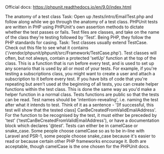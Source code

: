 Official docs:
https://phpunit.readthedocs.io/en/9.0/index.html

The anatomy of a test class
Task: Open up /tests/intro/EmailTest.php and follow along while we go through the anatomy of a test class.
PHPUnit tests are written in PHP using PHPUnit's own assertion methods to dictate whether the test passes or fails.
Test files are classes, and take on the name of the class they're testing followed by 'Test'. Being PHP, they follow the PHP standards for casing.
Task: Test classes usually extend TestCase. Check out this file to see what it contains ('/vendor/phpunit/phpunit/src/Framework/TestCase.php').
Test classes will often, but not always, contain a protected 'setUp' function at the top of the class. This is a function that is run before every test, and is used to set up any scenario that is used by all or most of your tests. For example, if you're testing a subscriptions class, you might want to create a user and attach a subscription to it before every test.
If you have bits of code that you're repeating but aren't used at the beginning of all tests, you can create helper functions within the test class. This is done the same way as you'd make a helper function in a normal class.
Tests functions are public so that the tests can be read.
Test names should be 'intention-revealing', i.e. naming the test after what it intends to test. Think of it as a sentence - '[If successful, this test will show that the tested class] CanBeCreatedFromValidEmailAddress'.
For the function to be recognised by the test, it must either be preceded by 'test' ('testCanBeCreatedFromValidEmailAddress'), or have a documentation block which declares '@test'.
Tests can either be in camelCase or snake_case. Some people choose camelCase so as to be in-line with Laravel and PSR-1, some people choose snake_case because it's easier to read or because certain other PHP frameworks encourage it. Both are acceptable, though camelCase is the one chosen for the PHPUnit docs.
